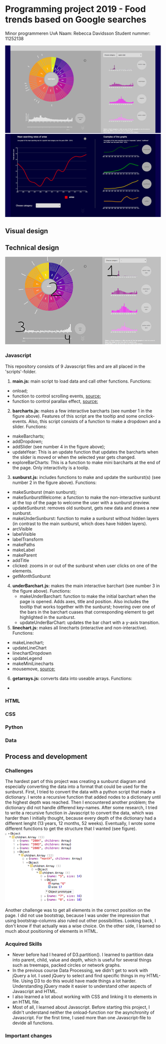 # Programming project 2019 - Food trends based on Google searches
Minor programmeren UvA
Naam: Rebecca Davidsson
Student nummer: 11252138

![Alt text](doc/page1.png)
![Alt text](doc/page2.png)

## Visual design

## Technical design
![Alt text](doc/numbers.png)

### Javascript
This repository consists of 9 Javascript files and are all placed in the 'scripts'-folder.
1. **main.js:** main script to load data and call other functions.
Functions:
  * onload;
  * function to control scrolling events, [source: ](https://www.w3schools.com/jquery/tryit.asp?filename=tryjquery_eff_animate_smoothscroll)
  * function to control parallax effect, [source: ](https://codepen.io/martinwolf/pen/ZGXKEX/)
2. **barcharts.js:** makes a few interactive barcharts (see number 1 in the figure above). Features of this script are the tooltip and some onclick-events.
Also, this script consists of a function to make a dropdown and a slider.
Functions:
  * makeBarcharts;
  * addDropdown;
  * addSlider (see number 4 in the figure above);
  * updateYear: This is an update function that updates the barcharts when the slider is moved or when the selected year gets changed.
  * exploreBarCharts: This is a function to make mini barcharts at the end of the page. Only interactivity is a toolip.
3. **sunburst.js:** includes functions to make and update the sunburst(s) (see number 2 in the figure above).
Functions:
  * makeSunburst (main sunburst);
  * makeSunburstWelcome: a function to make the non-interactive sunburst at the top of the page to welcome the user with a sunburst preview.
  * updateSunburst: removes old sunburst, gets new data and draws a new sunburst.
  * makeUnderSunburst: function to make a sunburst without hidden layers (in contrast to the main sunburst, which does have hidden layers).
  * arcVisible
  * labelVisible
  * labelTransform
  * makePaths
  * makeLabel
  * makeParent
  * addTitle
  * clicked: zooms in or out of the sunburst when user clicks on one of the elements.
  * getMonthSunburst
4. **underBarchart.js:** makes the main interactive barchart (see number 3 in the figure above).
Functions:
    * makeUnderBarchart: function to make the initial barchart when the page is opened. Adds axes, title and position. Also includes the tooltip that works together with the sunburst; hovering over one of the bars in the barchart cuases that corresponding element to get highlighted in the sunburst.
    * updateUnderBarChart: updates the bar chart with a y-axis transition.
5. **linechart.js:** makes all linecharts (interactive and non-interactive).
Functions:
  * makeLinechart;
  * updateLineChart
  * linechartDropdown
  * updateLegend
  * makeMiniLinecharts
  * mousemove, [source: ](https://bl.ocks.org/alandunning/cfb7dcd7951826b9eacd54f0647f48d3)  
6. **getarrays.js:** converts data into useable arrays.
Functions:
  *



### HTML

### CSS

### Python

### Data


## Process and development

### Challenges
The hardest part of this project was creating a sunburst diagram and especially converting the data into a format that could be used for the sunburst. First, I tried to convert the data with a python script that made a dictionary. I wrote a recursive function that added nodes to a dictionary until the highest depth was reached. Then I encountered another problem; the dictionary did not handle differend key-names. After some research, I tried to write a recursive function in Javascript to convert the data, which was harder than I initially thought, because every depth of the dictionary had a different lenght (13 years, 12 months, 52 weeks). Eventually, I wrote some different functions to get the structure that I wanted (see figure).
![Alt text](doc/sunburst_format.png)

Another challenge was to get all elements in the correct position on the page. I did not use bootstrap, because I was under the impression that using bootstrap-columns also ruled out other possibilities. Looking back, I don't know if that actually was a wise choice. On the other side, I learned so much about positioning of elements in HTML.

### Acquired Skills
* Never before had I heared of D3.partition(). I learned to partition data into parent, child, value and depth, which is useful for several things such as treemaps, packed circles or network graphs.
* In the previous course Data Processing, we didn't get to work with jQuery a lot. I used jQuery to select and find specific things in my HTML-file. Using D3 to do this would have made things a lot harder. Understanding jQuery made it easier to understand other aspects of Javascript and HTML.
* I also learned a lot about working with CSS and linking it to elements in an HTML file.
* Most of all, I learned about Javascript. Before starting this project, I didn't understand neither the onload-function nor the asynchronity of Javascript. For the first time, I used more than one Javascript-file to devide all functions.  

### Important changes
